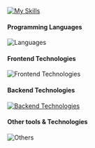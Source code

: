[![My Skills](https://skillicons.dev/icons?i=js,ts,html,css,react,next,tailwind,nodejs,elixir,aws,firebase,supabase,postgres,nginx,figma,&perline=7)](https://skillicons.dev)


#### Programming Languages
![Languages](https://skillicons.dev/icons?i=js,ts,elixir)

#### Frontend Technologies
![Frontend Technologies](https://skillicons.dev/icons?i=html,css,react,next,tailwind)

#### Backend Technologies
[![Backend Technologies](https://skillicons.dev/icons?i=nodejs,elixir,aws,firebase,supabase,postgres,nginx&perline=3)](https://skillicons.dev)

#### Other tools & Technologies
![Others](https://skillicons.dev/icons?i=git,github,markdown,vercel,vscode,figma)

